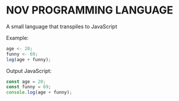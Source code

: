 # NOV PROGRAMMING LANGUAGE

A small language that transpiles to JavaScript

Example:
```js
age <- 20;
funny <- 69;
log(age + funny);
```

Output JavaScript:
```js
const age = 20;
const funny = 69;
console.log(age + funny);
```